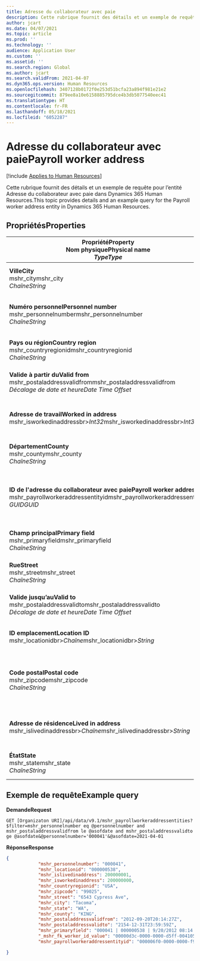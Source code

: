 ```yaml
---
title: Adresse du collaborateur avec paie
description: Cette rubrique fournit des détails et un exemple de requête pour l’entité Adresse du collaborateur avec paie dans Dynamics 365 Human Resources.
author: jcart
ms.date: 04/07/2021
ms.topic: article
ms.prod: ''
ms.technology: ''
audience: Application User
ms.custom: ''
ms.assetid: ''
ms.search.region: Global
ms.author: jcart
ms.search.validFrom: 2021-04-07
ms.dyn365.ops.version: Human Resources
ms.openlocfilehash: 3407128b0172f0e253d51bcfa23a894f981e21e2
ms.sourcegitcommit: 879ee8a10e6158885795dce4b3db5077540eec41
ms.translationtype: HT
ms.contentlocale: fr-FR
ms.lasthandoff: 05/18/2021
ms.locfileid: "6052287"
---
```

# <a name="payroll-worker-address"></a><span data-ttu-id="8c3c1-103">Adresse du collaborateur avec paie</span><span class="sxs-lookup"><span data-stu-id="8c3c1-103">Payroll worker address</span></span>

[!include [Applies to Human Resources](../includes/applies-to-hr.md)]

<span data-ttu-id="8c3c1-104">Cette rubrique fournit des détails et un exemple de requête pour l’entité Adresse du collaborateur avec paie dans Dynamics 365 Human Resources.</span><span class="sxs-lookup"><span data-stu-id="8c3c1-104">This topic provides details and an example query for the Payroll worker address entity in Dynamics 365 Human Resources.</span></span>

## <a name="properties"></a><span data-ttu-id="8c3c1-105">Propriétés</span><span class="sxs-lookup"><span data-stu-id="8c3c1-105">Properties</span></span>

| <span data-ttu-id="8c3c1-106">Propriété</span><span class="sxs-lookup"><span data-stu-id="8c3c1-106">Property</span></span><br><span data-ttu-id="8c3c1-107">**Nom physique**</span><span class="sxs-lookup"><span data-stu-id="8c3c1-107">**Physical name**</span></span><br><span data-ttu-id="8c3c1-108">**_Type_**</span><span class="sxs-lookup"><span data-stu-id="8c3c1-108">**_Type_**</span></span> | <span data-ttu-id="8c3c1-109">Cas d’emploi</span><span class="sxs-lookup"><span data-stu-id="8c3c1-109">Use</span></span> | <span data-ttu-id="8c3c1-110">Description</span><span class="sxs-lookup"><span data-stu-id="8c3c1-110">Description</span></span> |
| --- | --- | --- |
| <span data-ttu-id="8c3c1-111">**Ville**</span><span class="sxs-lookup"><span data-stu-id="8c3c1-111">**City**</span></span><br><span data-ttu-id="8c3c1-112">mshr_city</span><span class="sxs-lookup"><span data-stu-id="8c3c1-112">mshr_city</span></span><br><span data-ttu-id="8c3c1-113">*Chaîne*</span><span class="sxs-lookup"><span data-stu-id="8c3c1-113">*String*</span></span> | <span data-ttu-id="8c3c1-114">Lecture seule</span><span class="sxs-lookup"><span data-stu-id="8c3c1-114">Read-only</span></span><br><span data-ttu-id="8c3c1-115">Requis</span><span class="sxs-lookup"><span data-stu-id="8c3c1-115">Required</span></span> | <span data-ttu-id="8c3c1-116">Ville définie pour l'adresse.</span><span class="sxs-lookup"><span data-stu-id="8c3c1-116">The city defined for the address.</span></span>   |
| <span data-ttu-id="8c3c1-117">**Numéro personnel**</span><span class="sxs-lookup"><span data-stu-id="8c3c1-117">**Personnel number**</span></span><br><span data-ttu-id="8c3c1-118">mshr_personnelnumber</span><span class="sxs-lookup"><span data-stu-id="8c3c1-118">mshr_personnelnumber</span></span><br><span data-ttu-id="8c3c1-119">*Chaîne*</span><span class="sxs-lookup"><span data-stu-id="8c3c1-119">*String*</span></span> | <span data-ttu-id="8c3c1-120">Lecture seule</span><span class="sxs-lookup"><span data-stu-id="8c3c1-120">Read-only</span></span><br><span data-ttu-id="8c3c1-121">Requis</span><span class="sxs-lookup"><span data-stu-id="8c3c1-121">Required</span></span> | <span data-ttu-id="8c3c1-122">Numéro personnel unique du collaborateur.</span><span class="sxs-lookup"><span data-stu-id="8c3c1-122">The employee's unique personnel number.</span></span>  |
| <span data-ttu-id="8c3c1-123">**Pays ou région**</span><span class="sxs-lookup"><span data-stu-id="8c3c1-123">**Country region**</span></span><br><span data-ttu-id="8c3c1-124">mshr_countryregionid</span><span class="sxs-lookup"><span data-stu-id="8c3c1-124">mshr_countryregionid</span></span><br><span data-ttu-id="8c3c1-125">*Chaîne*</span><span class="sxs-lookup"><span data-stu-id="8c3c1-125">*String*</span></span> | <span data-ttu-id="8c3c1-126">Lecture seule</span><span class="sxs-lookup"><span data-stu-id="8c3c1-126">Read-only</span></span><br><span data-ttu-id="8c3c1-127">Requis</span><span class="sxs-lookup"><span data-stu-id="8c3c1-127">Required</span></span> | <span data-ttu-id="8c3c1-128">Le pays/région défini pour l'adresse.</span><span class="sxs-lookup"><span data-stu-id="8c3c1-128">The country region defined for the address</span></span>  |
| <span data-ttu-id="8c3c1-129">**Valide à partir du**</span><span class="sxs-lookup"><span data-stu-id="8c3c1-129">**Valid from**</span></span><br><span data-ttu-id="8c3c1-130">mshr_postaladdressvalidfrom</span><span class="sxs-lookup"><span data-stu-id="8c3c1-130">mshr_postaladdressvalidfrom</span></span><br><span data-ttu-id="8c3c1-131">*Décalage de date et heure*</span><span class="sxs-lookup"><span data-stu-id="8c3c1-131">*Date Time Offset*</span></span> | <span data-ttu-id="8c3c1-132">Lecture seule</span><span class="sxs-lookup"><span data-stu-id="8c3c1-132">Read-only</span></span> <br><span data-ttu-id="8c3c1-133">Requis</span><span class="sxs-lookup"><span data-stu-id="8c3c1-133">Required</span></span> | <span data-ttu-id="8c3c1-134">Date à partir de laquelle l'adresse est valide.</span><span class="sxs-lookup"><span data-stu-id="8c3c1-134">The date the address is valid from.</span></span> |
| <span data-ttu-id="8c3c1-135">**Adresse de travail**</span><span class="sxs-lookup"><span data-stu-id="8c3c1-135">**Worked in address**</span></span><br><span data-ttu-id="8c3c1-136">mshr_isworkedinaddressbr>*Int32*</span><span class="sxs-lookup"><span data-stu-id="8c3c1-136">mshr_isworkedinaddressbr>*Int32*</span></span> | <span data-ttu-id="8c3c1-137">Lecture seule</span><span class="sxs-lookup"><span data-stu-id="8c3c1-137">Read-only</span></span><br><span data-ttu-id="8c3c1-138">Requis</span><span class="sxs-lookup"><span data-stu-id="8c3c1-138">Required</span></span> | <span data-ttu-id="8c3c1-139">Indique si l'adresse est le lieu de travail du collaborateur.</span><span class="sxs-lookup"><span data-stu-id="8c3c1-139">Denotes if the address is where the employee works.</span></span> |
| <span data-ttu-id="8c3c1-140">**Département**</span><span class="sxs-lookup"><span data-stu-id="8c3c1-140">**County**</span></span><br><span data-ttu-id="8c3c1-141">mshr_county</span><span class="sxs-lookup"><span data-stu-id="8c3c1-141">mshr_county</span></span><br><span data-ttu-id="8c3c1-142">*Chaîne*</span><span class="sxs-lookup"><span data-stu-id="8c3c1-142">*String*</span></span> | <span data-ttu-id="8c3c1-143">Lecture seule</span><span class="sxs-lookup"><span data-stu-id="8c3c1-143">Read-only</span></span><br><span data-ttu-id="8c3c1-144">Requis</span><span class="sxs-lookup"><span data-stu-id="8c3c1-144">Required</span></span> | <span data-ttu-id="8c3c1-145">Département défini pour l'adresse.</span><span class="sxs-lookup"><span data-stu-id="8c3c1-145">The county defined for the address.</span></span>  |
| <span data-ttu-id="8c3c1-146">**ID de l'adresse du collaborateur avec paie**</span><span class="sxs-lookup"><span data-stu-id="8c3c1-146">**Payroll worker address ID**</span></span><br><span data-ttu-id="8c3c1-147">mshr_payrollworkeraddressentityid</span><span class="sxs-lookup"><span data-stu-id="8c3c1-147">mshr_payrollworkeraddressentityid</span></span><br><span data-ttu-id="8c3c1-148">*GUID*</span><span class="sxs-lookup"><span data-stu-id="8c3c1-148">*GUID*</span></span> | <span data-ttu-id="8c3c1-149">Requis</span><span class="sxs-lookup"><span data-stu-id="8c3c1-149">Required</span></span><br><span data-ttu-id="8c3c1-150">Généré par le système</span><span class="sxs-lookup"><span data-stu-id="8c3c1-150">System generated</span></span> | <span data-ttu-id="8c3c1-151">Valeur GUID générée par le système pour identifier l'adresse de manière unique.</span><span class="sxs-lookup"><span data-stu-id="8c3c1-151">A system-generated GUID value to uniquely identify the address.</span></span>  |
| <span data-ttu-id="8c3c1-152">**Champ principal**</span><span class="sxs-lookup"><span data-stu-id="8c3c1-152">**Primary field**</span></span><br><span data-ttu-id="8c3c1-153">mshr_primaryfield</span><span class="sxs-lookup"><span data-stu-id="8c3c1-153">mshr_primaryfield</span></span><br><span data-ttu-id="8c3c1-154">*Chaîne*</span><span class="sxs-lookup"><span data-stu-id="8c3c1-154">*String*</span></span> | <span data-ttu-id="8c3c1-155">Lecture seule</span><span class="sxs-lookup"><span data-stu-id="8c3c1-155">Read-only</span></span><br><span data-ttu-id="8c3c1-156">Requis</span><span class="sxs-lookup"><span data-stu-id="8c3c1-156">Required</span></span> |  |
| <span data-ttu-id="8c3c1-157">**Rue**</span><span class="sxs-lookup"><span data-stu-id="8c3c1-157">**Street**</span></span><br><span data-ttu-id="8c3c1-158">mshr_street</span><span class="sxs-lookup"><span data-stu-id="8c3c1-158">mshr_street</span></span><br><span data-ttu-id="8c3c1-159">*Chaîne*</span><span class="sxs-lookup"><span data-stu-id="8c3c1-159">*String*</span></span> | <span data-ttu-id="8c3c1-160">Lecture seule</span><span class="sxs-lookup"><span data-stu-id="8c3c1-160">Read-only</span></span><br><span data-ttu-id="8c3c1-161">Requis</span><span class="sxs-lookup"><span data-stu-id="8c3c1-161">Required</span></span> | <span data-ttu-id="8c3c1-162">Rue définie pour l'adresse.</span><span class="sxs-lookup"><span data-stu-id="8c3c1-162">The street defined for the address.</span></span> |
| <span data-ttu-id="8c3c1-163">**Valide jusqu’au**</span><span class="sxs-lookup"><span data-stu-id="8c3c1-163">**Valid to**</span></span><br><span data-ttu-id="8c3c1-164">mshr_postaladdressvalidto</span><span class="sxs-lookup"><span data-stu-id="8c3c1-164">mshr_postaladdressvalidto</span></span><br><span data-ttu-id="8c3c1-165">*Décalage de date et heure*</span><span class="sxs-lookup"><span data-stu-id="8c3c1-165">*Date Time Offset*</span></span> | <span data-ttu-id="8c3c1-166">Lecture seule</span><span class="sxs-lookup"><span data-stu-id="8c3c1-166">Read-only</span></span> <br><span data-ttu-id="8c3c1-167">Requis</span><span class="sxs-lookup"><span data-stu-id="8c3c1-167">Required</span></span> | <span data-ttu-id="8c3c1-168">Date jusqu'à laquelle l'adresse est valide.</span><span class="sxs-lookup"><span data-stu-id="8c3c1-168">The date the address is valid to.</span></span>  |
| <span data-ttu-id="8c3c1-169">**ID emplacement**</span><span class="sxs-lookup"><span data-stu-id="8c3c1-169">**Location ID**</span></span><br><span data-ttu-id="8c3c1-170">mshr_locationidbr>*Chaîne*</span><span class="sxs-lookup"><span data-stu-id="8c3c1-170">mshr_locationidbr>*String*</span></span> | <span data-ttu-id="8c3c1-171">Lecture seule</span><span class="sxs-lookup"><span data-stu-id="8c3c1-171">Read-only</span></span> <br><span data-ttu-id="8c3c1-172">Requis</span><span class="sxs-lookup"><span data-stu-id="8c3c1-172">Required</span></span> | <span data-ttu-id="8c3c1-173">ID de l'adresse.</span><span class="sxs-lookup"><span data-stu-id="8c3c1-173">The ID for the address.</span></span>  |
| <span data-ttu-id="8c3c1-174">**Code postal**</span><span class="sxs-lookup"><span data-stu-id="8c3c1-174">**Postal code**</span></span><br><span data-ttu-id="8c3c1-175">mshr_zipcode</span><span class="sxs-lookup"><span data-stu-id="8c3c1-175">mshr_zipcode</span></span><br><span data-ttu-id="8c3c1-176">*Chaîne*</span><span class="sxs-lookup"><span data-stu-id="8c3c1-176">*String*</span></span> | <span data-ttu-id="8c3c1-177">Lecture seule</span><span class="sxs-lookup"><span data-stu-id="8c3c1-177">Read-only</span></span> <br><span data-ttu-id="8c3c1-178">Requis</span><span class="sxs-lookup"><span data-stu-id="8c3c1-178">Required</span></span> |<span data-ttu-id="8c3c1-179">Le numéro d'identification défini pour le collaborateur.</span><span class="sxs-lookup"><span data-stu-id="8c3c1-179">The identification number defined for the employee.</span></span>  |
| <span data-ttu-id="8c3c1-180">**Adresse de résidence**</span><span class="sxs-lookup"><span data-stu-id="8c3c1-180">**Lived in address**</span></span><br><span data-ttu-id="8c3c1-181">mshr_islivedinaddressbr>*Chaîne*</span><span class="sxs-lookup"><span data-stu-id="8c3c1-181">mshr_islivedinaddressbr>*String*</span></span> | <span data-ttu-id="8c3c1-182">Lecture seule</span><span class="sxs-lookup"><span data-stu-id="8c3c1-182">Read-only</span></span><br><span data-ttu-id="8c3c1-183">Requis</span><span class="sxs-lookup"><span data-stu-id="8c3c1-183">Required</span></span> | <span data-ttu-id="8c3c1-184">Indique si l'adresse est le lieu de résidence du collaborateur.</span><span class="sxs-lookup"><span data-stu-id="8c3c1-184">Denotes if the address is where the employee lives.</span></span> |
| <span data-ttu-id="8c3c1-185">**État**</span><span class="sxs-lookup"><span data-stu-id="8c3c1-185">**State**</span></span><br><span data-ttu-id="8c3c1-186">mshr_state</span><span class="sxs-lookup"><span data-stu-id="8c3c1-186">mshr_state</span></span><br><span data-ttu-id="8c3c1-187">*Chaîne*</span><span class="sxs-lookup"><span data-stu-id="8c3c1-187">*String*</span></span> | <span data-ttu-id="8c3c1-188">Lecture seule</span><span class="sxs-lookup"><span data-stu-id="8c3c1-188">Read-only</span></span><br><span data-ttu-id="8c3c1-189">Requis</span><span class="sxs-lookup"><span data-stu-id="8c3c1-189">Required</span></span> | <span data-ttu-id="8c3c1-190">État défini pour l'adresse.</span><span class="sxs-lookup"><span data-stu-id="8c3c1-190">The state defined for the address.</span></span>  |

## <a name="example-query"></a><span data-ttu-id="8c3c1-191">Exemple de requête</span><span class="sxs-lookup"><span data-stu-id="8c3c1-191">Example query</span></span>

<span data-ttu-id="8c3c1-192">**Demande**</span><span class="sxs-lookup"><span data-stu-id="8c3c1-192">**Request**</span></span>

```http
GET [Organizaton URI]/api/data/v9.1/mshr_payrollworkeraddressentities?$filter=mshr_personnelnumber eq @personnelnumber and mshr_postaladdressvalidfrom le @asofdate and mshr_postaladdressvalidto ge @asofdate&@personnelnumber='000041'&@asofdate=2021-04-01
```

<span data-ttu-id="8c3c1-193">**Réponse**</span><span class="sxs-lookup"><span data-stu-id="8c3c1-193">**Response**</span></span>

```json
{
            "mshr_personnelnumber": "000041",
            "mshr_locationid": "000000538",
            "mshr_islivedinaddress": 200000001,
            "mshr_isworkedinaddress": 200000000,
            "mshr_countryregionid": "USA",
            "mshr_zipcode": "99025",
            "mshr_street": "6543 Cypress Ave",
            "mshr_city": "Tacoma",
            "mshr_state": "WA",
            "mshr_county": "KING",
            "mshr_postaladdressvalidfrom": "2012-09-20T20:14:27Z",
            "mshr_postaladdressvalidto": "2154-12-31T23:59:59Z",
            "mshr_primaryfield": "000041 | 000000538 | 9/20/2012 08:14:27 pm",
            "_mshr_fk_worker_id_value": "00000d3c-0000-0000-d5ff-004105000000",
            "mshr_payrollworkeraddressentityid": "000006f0-0000-0000-f90f-014105000000"

}
```
